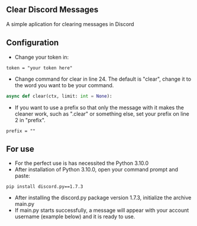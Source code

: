 ## Clear Discord Messages
A simple aplication for clearing messages in Discord

## Configuration

- Change your token in:

```
token = "your token here"
```
- Change command for clear in line 24. The default is "clear", change it to the word you want to be your command.

```python
async def clear(ctx, limit: int = None):
```

- If you want to use a prefix so that only the message with it makes the cleaner work, such as ".clear" or something else, set your prefix on line 2 in "prefix".

```
prefix = ""
```

## For use

-  For the perfect use is has necessited the Python 3.10.0
- After installation of Python 3.10.0, open your command prompt and paste:

```
pip install discord.py==1.7.3
```

- After installing the discord.py package version 1.7.3, initialize the archive main.py
- If main.py starts successfully, a message will appear with your account username (example below) and it is ready to use.
